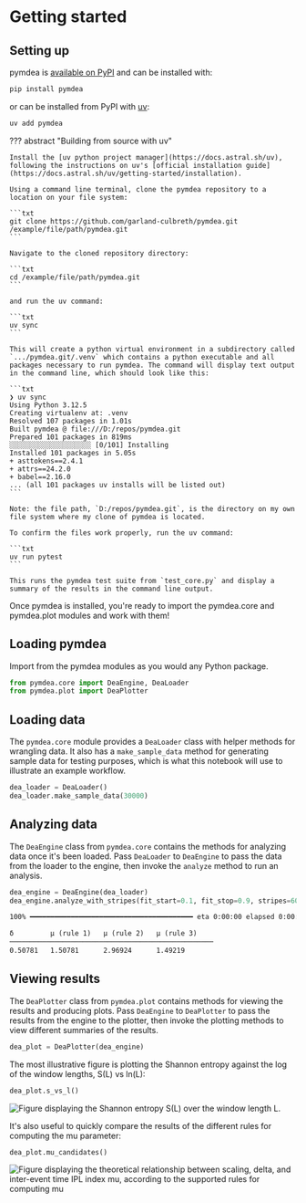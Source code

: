 # Getting started

## Setting up

pymdea is [available on PyPI](https://pypi.org/project/pymdea) and can be installed with:

```bash
pip install pymdea
```

or can be installed from PyPI with [uv](https://docs.astral.sh/uv):

```bash
uv add pymdea
```

??? abstract "Building from source with uv"

    Install the [uv python project manager](https://docs.astral.sh/uv), following the instructions on uv's [official installation guide](https://docs.astral.sh/uv/getting-started/installation).

    Using a command line terminal, clone the pymdea repository to a location on your file system:

    ```txt
    git clone https://github.com/garland-culbreth/pymdea.git /example/file/path/pymdea.git
    ```

    Navigate to the cloned repository directory:

    ```txt
    cd /example/file/path/pymdea.git
    ```

    and run the uv command:

    ```txt
    uv sync
    ```

    This will create a python virtual environment in a subdirectory called `.../pymdea.git/.venv` which contains a python executable and all packages necessary to run pymdea. The command will display text output in the command line, which should look like this:

    ```txt
    ❯ uv sync
    Using Python 3.12.5
    Creating virtualenv at: .venv
    Resolved 107 packages in 1.01s
    Built pymdea @ file:///D:/repos/pymdea.git
    Prepared 101 packages in 819ms
    ░░░░░░░░░░░░░░░░░░░░ [0/101] Installing
    Installed 101 packages in 5.05s
    + asttokens==2.4.1
    + attrs==24.2.0
    + babel==2.16.0
    ... (all 101 packages uv installs will be listed out)
    ```

    Note: the file path, `D:/repos/pymdea.git`, is the directory on my own file system where my clone of pymdea is located.

    To confirm the files work properly, run the uv command:

    ```txt
    uv run pytest
    ```

    This runs the pymdea test suite from `test_core.py` and display a summary of the results in the command line output.

Once pymdea is installed, you're ready to import the pymdea.core and pymdea.plot modules and work with them!

## Loading pymdea

Import from the pymdea modules as you would any Python package.

```py
from pymdea.core import DeaEngine, DeaLoader
from pymdea.plot import DeaPlotter
```

## Loading data

The `pymdea.core` module provides a `DeaLoader` class with helper methods for wrangling data. It also has a `make_sample_data` method for generating sample data for testing purposes, which is what this notebook will use to illustrate an example workflow.

```py
dea_loader = DeaLoader()
dea_loader.make_sample_data(30000)
```

## Analyzing data

The `DeaEngine` class from `pymdea.core` contains the methods for analyzing data once it's been loaded. Pass `DeaLoader` to `DeaEngine` to pass the data from the loader to the engine, then invoke the `analyze` method to run an analysis.

```py
dea_engine = DeaEngine(dea_loader)
dea_engine.analyze_with_stripes(fit_start=0.1, fit_stop=0.9, stripes=60)
```

```txt
100% ━━━━━━━━━━━━━━━━━━━━━━━━━━━━━━━━━━━━━━━━ eta 0:00:00 elapsed 0:00:00

δ         μ (rule 1)   μ (rule 2)   μ (rule 3)
──────────────────────────────────────────────────
0.50781   1.50781      2.96924      1.49219
```

## Viewing results

The `DeaPlotter` class from `pymdea.plot` contains methods for viewing the results and producing plots. Pass `DeaEngine` to `DeaPlotter` to pass the results from the engine to the plotter, then invoke the plotting methods to view different summaries of the results.

```py
dea_plot = DeaPlotter(dea_engine)
```

The most illustrative figure is plotting the Shannon entropy against the log of the window lengths, S(L) vs ln(L):

```py
dea_plot.s_vs_l()
```

![Figure displaying the Shannon entropy S(L) over the window length L. ](../assets/images/S-vs-L.png)

It's also useful to quickly compare the results of the different rules for computing the mu parameter:

```py
dea_plot.mu_candidates()
```

![Figure displaying the theoretical relationship between scaling, delta, and inter-event time IPL index mu, according to the supported rules for computing mu](../assets/images/mu-rules.png)
